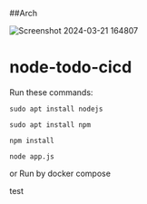 ##Arch            

![Screenshot 2024-03-21 164807](https://github.com/Goofy05/Jenkins-ci-cd-Project/assets/158276086/8db2479f-15d8-4b6d-bacf-47c216e0b11d)


# node-todo-cicd

Run these commands:


`sudo apt install nodejs`


`sudo apt install npm`


`npm install`

`node app.js`

or Run by docker compose

test

